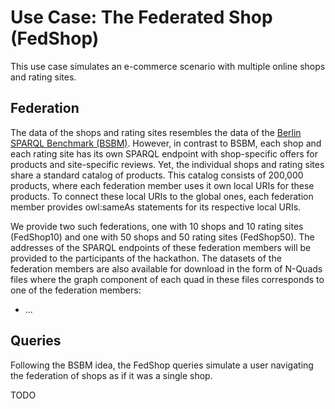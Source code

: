 # Use Case: The Federated Shop (FedShop)

This use case simulates an e-commerce scenario with multiple online shops and rating sites.

## Federation
The data of the shops and rating sites resembles the data of the [Berlin SPARQL Benchmark (BSBM)](http://wbsg.informatik.uni-mannheim.de/bizer/berlinsparqlbenchmark/). However, in contrast to BSBM, each shop and each rating site has its own SPARQL endpoint with shop-specific offers for products and site-specific reviews. Yet, the individual shops and rating sites share a standard catalog of products. This catalog consists of 200,000 products, where each federation member uses it own local URIs for these products. To connect these local URIs to the global ones, each federation member provides owl:sameAs statements for its respective local URIs.

We provide two such federations, one with 10 shops and 10 rating sites (FedShop10) and one with 50 shops and 50 rating sites (FedShop50). The addresses of the SPARQL endpoints of these federation members will be provided to the participants of the hackathon. The datasets of the federation members are also available for download in the form of N-Quads files where the graph component of each quad in these files corresponds to one of the federation members:

* ...


## Queries
Following the BSBM idea, the FedShop queries simulate a user navigating the federation of shops as if it was a single shop.

TODO
